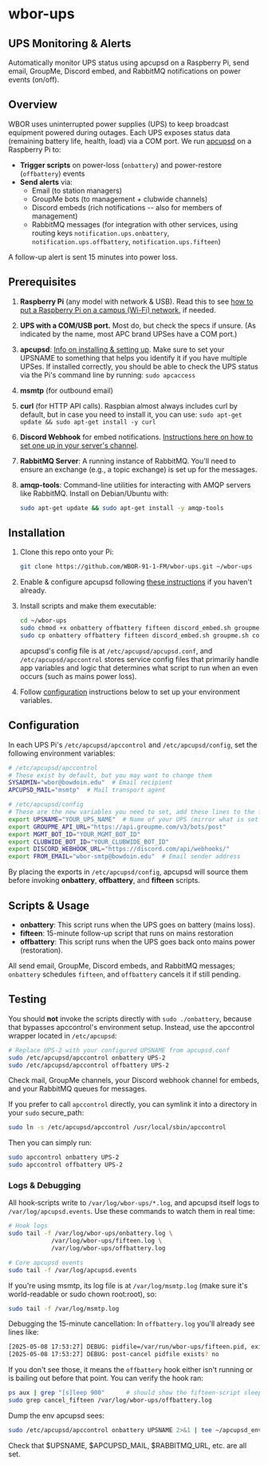# wbor-ups

## UPS Monitoring & Alerts

Automatically monitor UPS status using apcupsd on a Raspberry Pi, send email, GroupMe, Discord embed, and RabbitMQ notifications on power events (on/off).

## Overview

WBOR uses uninterrupted power supplies (UPS) to keep broadcast equipment powered during outages. Each UPS exposes status data (remaining battery life, health, load) via a COM port. We run [apcupsd](https://www.apcupsd.org/) on a Raspberry Pi to:

- **Trigger scripts** on power-loss (`onbattery`) and power-restore (`offbattery`) events
- **Send alerts** via:
  - Email (to station managers)
  - GroupMe bots (to management + clubwide channels)
  - Discord embeds (rich notifications -- also for members of management)
  - RabbitMQ messages (for integration with other services, using routing keys `notification.ups.onbattery`, `notification.ups.offbattery`, `notification.ups.fifteen`)

A follow-up alert is sent 15 minutes into power loss.

## Prerequisites

1. **Raspberry Pi** (any model with network & USB). Read this to see [how to put a Raspberry Pi on a campus (Wi-Fi) network](https://gist.github.com/mdrxy/ddb2ad2b958e5a3266d7cc05cf93c3e3), if needed.
2. **UPS with a COM/USB port.** Most do, but check the specs if unsure. (As indicated by the name, most APC brand UPSes have a COM port.)
3. **apcupsd**: [Info on installing & setting up](https://gist.github.com/mdrxy/462be21338a454c659b54d274fdc4456). Make sure to set your UPSNAME to something that helps you identify it if you have multiple UPSes. If installed correctly, you should be able to check the UPS status via the Pi's command line by running: `sudo apcaccess`
4. **msmtp** (for outbound email)
5. **curl** (for HTTP API calls). Raspbian almost always includes curl by default, but in case you need to install it, you can use: `sudo apt-get update && sudo apt-get install -y curl`
6. **Discord Webhook** for embed notifications. [Instructions here on how to set one up in your server's channel](https://support.discord.com/hc/en-us/articles/228383668-Intro-to-Webhooks).
7. **RabbitMQ Server**: A running instance of RabbitMQ. You'll need to ensure an exchange (e.g., a topic exchange) is set up for the messages.
8. **amqp-tools**: Command-line utilities for interacting with AMQP servers like RabbitMQ. Install on Debian/Ubuntu with:

    ```sh
    sudo apt-get update && sudo apt-get install -y amqp-tools
    ```

## Installation

1. Clone this repo onto your Pi:

    ```sh
    git clone https://github.com/WBOR-91-1-FM/wbor-ups.git ~/wbor-ups
    ```

2. Enable & configure apcupsd following [these instructions](https://gist.github.com/mdrxy/462be21338a454c659b54d274fdc4456) if you haven't already.

3. Install scripts and make them executable:

    ```sh
    cd ~/wbor-ups
    sudo chmod +x onbattery offbattery fifteen discord_embed.sh groupme.sh common.sh
    sudo cp onbattery offbattery fifteen discord_embed.sh groupme.sh common.sh /etc/apcupsd/
    ```

    apcupsd's config file is at `/etc/apcupsd/apcupsd.conf`, and `/etc/apcupsd/apccontrol` stores service config files that primarily handle app variables and logic that determines what script to run when an even occurs (such as mains power loss).

4. Follow [configuration](#configuration) instructions below to set up your environment variables.

## Configuration

In each UPS Pi's `/etc/apcupsd/apccontrol` and `/etc/apcupsd/config`, set the following environment variables:

  ```sh
  # /etc/apcupsd/apccontrol
  # These exist by default, but you may want to change them
  SYSADMIN="wbor@bowdoin.edu"  # Email recipient
  APCUPSD_MAIL="msmtp"  # Mail transport agent

  # /etc/apcupsd/config
  # These are the new variables you need to set, add these lines to the file
  export UPSNAME="YOUR_UPS_NAME"  # Name of your UPS (mirror what is set in apcupsd.conf)
  export GROUPME_API_URL="https://api.groupme.com/v3/bots/post"
  export MGMT_BOT_ID="YOUR_MGMT_BOT_ID"
  export CLUBWIDE_BOT_ID="YOUR_CLUBWIDE_BOT_ID"
  export DISCORD_WEBHOOK_URL="https://discord.com/api/webhooks/"
  export FROM_EMAIL="wbor-smtp@bowdoin.edu"  # Email sender address
  ```

By placing the exports in `/etc/apcupsd/config`, apcupsd will source them before invoking **onbattery**, **offbattery**, and **fifteen** scripts.

## Scripts & Usage

- **onbattery**: This script runs when the UPS goes on battery (mains loss).
- **fifteen**: 15-minute follow-up script that runs on mains restoration
- **offbattery**: This script runs when the UPS goes back onto mains power (restoration).

All send email, GroupMe, Discord embeds, and RabbitMQ messages; `onbattery` schedules `fifteen`, and `offbattery` cancels it if still pending.

## Testing

You should **not** invoke the scripts directly with `sudo ./onbattery`, because that bypasses apccontrol's environment setup. Instead, use the apccontrol wrapper located in `/etc/apcupsd`:

  ```sh
  # Replace UPS-2 with your configured UPSNAME from apcupsd.conf
  sudo /etc/apcupsd/apccontrol onbattery UPS-2
  sudo /etc/apcupsd/apccontrol offbattery UPS-2
  ```

Check mail, GroupMe channels, your Discord webhook channel for embeds, and your RabbitMQ queues for messages.

If you prefer to call `apccontrol` directly, you can symlink it into a directory in your `sudo` secure_path:

```sh
sudo ln -s /etc/apcupsd/apccontrol /usr/local/sbin/apccontrol
```

Then you can simply run:

```sh
sudo apccontrol onbattery UPS-2
sudo apccontrol offbattery UPS-2
```

### Logs & Debugging

All hook‐scripts write to `/var/log/wbor-ups/*.log`, and apcupsd itself logs to `/var/log/apcupsd.events`. Use these commands to watch them in real time:

```sh
# Hook logs
sudo tail -f /var/log/wbor-ups/onbattery.log \
            /var/log/wbor-ups/fifteen.log \
            /var/log/wbor-ups/offbattery.log

# Core apcupsd events
sudo tail -f /var/log/apcupsd.events
```

If you're using msmtp, its log file is at `/var/log/msmtp.log` (make sure it's world-readable or sudo chown root:root), so:

```sh
sudo tail -f /var/log/msmtp.log
```

Debugging the 15-minute cancellation: In `offbattery.log` you'll already see lines like:

```sh
[2025-05-08 17:53:27] DEBUG: pidfile=/var/run/wbor-ups/fifteen.pid, exists? yes
[2025-05-08 17:53:27] DEBUG: post-cancel pidfile exists? no
```

If you don't see those, it means the `offbattery` hook either isn't running or is bailing out before that point. You can verify the hook ran:

```sh
ps aux | grep "[s]leep 900"      # should show the fifteen‐script sleeper
sudo grep cancel_fifteen /var/log/wbor-ups/offbattery.log
```

Dump the env apcupsd sees:

```sh
sudo /etc/apcupsd/apccontrol onbattery UPSNAME 2>&1 | tee ~/apcupsd_env_dump.txt
```

Check that $UPSNAME, $APCUPSD_MAIL, $RABBITMQ_URL, etc. are all set.
